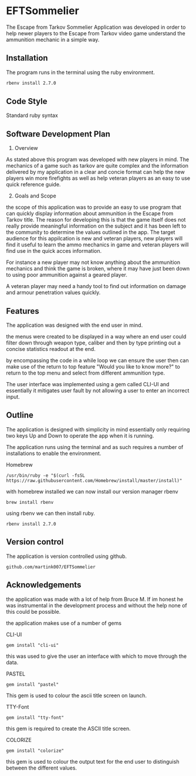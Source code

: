 # EFTSommelier

The Escape from Tarkov Sommelier Application was developed in order to help newer players to the Escape from Tarkov video game understand the ammunition mechanic in a simple way. 

## Installation
The program runs in the terminal using the ruby environment. 

```zsh 
rbenv install 2.7.0
```

## Code Style 
Standard ruby syntax

## Software Development Plan 

1. Overview 

As stated above this program was developed with new players in mind. The mechanics of a game such as tarkov are quite complex and the information delivered by my application in a clear and concie format can help the new players win more firefights as well as help veteran players as an easy to use quick reference guide. 

2. Goals and Scope

the scope of this application was to provide an easy to use program that can quickly display information about ammunition in the Escape from Tarkov title. The reason for developing this is that the game itself does not really provide meaningful information on the subject and it has been left to the community to determine the values outlined in the app. The target audience for this appilcation is new and veteran players, new players will find it useful to learn the ammo mechanics in game and veteran players will find use in the quick acces information. 

For instance a new player may not know anything about the ammunition mechanics and think the game is broken, where it may have just been down to using poor ammunition against a geared player. 

A veteran player may need a handy tool to find out information on damage and armour penetration values quickly.

## Features

The application was designed with the end user in mind. 

the menus were created to be displayed in a way where an end user could filter down through weapon type,    caliber and then by type printing out a concise statistics readout at the end. 

by encompassing the code in a while loop we can ensure the user then can make use of the return to top feature "Would you like to know more?" to return to the top menu and select from  different ammunition type. 

The user interface was implemented using a gem called CLI-UI and essentially it mitigates user fault by not allowing a user to enter an incorrect input.

## Outline 

The application is designed with simplicity in mind essentially only requiring two keys Up and Down to operate the app when it is running.

The application runs using the terminal and as such requires a number of installations to enable the environment. 

Homebrew

```
/usr/bin/ruby -e "$(curl -fsSL https://raw.githubusercontent.com/Homebrew/install/master/install)"

```
with homebrew installed we can now install our version manager rbenv

```
brew install rbenv
```
using rbenv we can then install ruby.

```
rbenv install 2.7.0
```

## Version control 

The application is version controlled using github. 

```
github.com/martink007/EFTSommelier
```
## Acknowledgements

the application was made with a lot of help from Bruce M. If im honest he was instrumental in the development process and without the help none of this could be possible. 

the application makes use of a number of gems 

CLI-UI 
```
gem install "cli-ui"
```

this was used to give the user an interface with which to move through the data.

PASTEL 

```
gem install "pastel"
```
This gem is used to colour the ascii title screen on launch.

TTY-Font 
```
gem install "tty-font"
```
this gem is required to create the ASCII title screen. 

COLORIZE

```
gem install "colorize"
```
this gem is used to colour the output text for the end user to distinguish between the different values.







